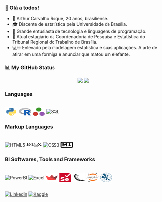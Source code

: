 ### 👋 Olá a todos! 

* 👦 Arthur Carvalho Roque, 20 anos, brasiliense.
* 🎓 Discente de estatística pela Universidade de Brasília.
* 🤖 Grande entusiasta de tecnologia e linguagens de programação.
* 💼 Atual estagiário da Coordenadoria de Pesquisa e Estatística do Tribunal Regional do Trabalho de Brasília.
* 💻♾️ Enlevado pela modelagem estatística e suas aplicações. A arte de atirar em uma formiga e anunciar que matou um elefante.



### 📊 My GitHub Status

<div align="center">
  <a href="https://github.com/MatheusPiske"></a>
  <img height="180em" src="https://github-readme-stats.vercel.app/api?username=ArthurRoque&theme=blue-green"/>
  <img height="180em" src="https://github-readme-stats.vercel.app/api/top-langs/?username=ArthurRoque&theme=blue-green"/>
</div>

### Languages
<div style="display: inline_block"><br>
  <img align="center" alt="Python" height="30" width="40" src="https://raw.githubusercontent.com/devicons/devicon/master/icons/python/python-original.svg">
  <img align="center" alt="R" height="30" width="40" src="https://github.com/devicons/devicon/blob/master/icons/r/r-original.svg" />
  <img align="center" alt="Julia" height="30" width="40" src="https://github.com/devicons/devicon/blob/master/icons/julia/julia-original.svg" />
  <img align="center" alt="SQL" height="30" width="60" src="https://cdn.jsdelivr.net/gh/devicons/devicon/icons/mysql/mysql-original.svg" />
</div>

### Markup Languages
<div style="display: inline_block"><br>
  <img align="center" alt="HTML5" height="30" width="40" src="https://www.svgrepo.com/show/197982/html.svg" />
  <img align="center" alt="LaTex" height="30" width="50" src="https://github.com/devicons/devicon/blob/master/icons/latex/latex-original.svg" />
  <img align="center" alt="CSS3" height="30" width="40" src="https://www.svgrepo.com/show/373535/css.svg" />
  <img align="center" alt="Markdown" height="30" width="40" src="https://github.com/devicons/devicon/blob/master/icons/markdown/markdown-original.svg" />
</div>

### BI Softwares, Tools and Frameworks
<div style="display: inline_block"><br>
  <img align="center" alt="PowerBI" height="30" width="40" src="https://github.com/microsoft/PowerBI-Icons/blob/main/SVG/Power-BI.svg" />
  <img align="center" alt="Excel" height="30" width="40" src="https://github.com/sempostma/office365-icons/blob/master/svg/excel.svg" />
  <img align="center" alt="Streamlit" height="30" width="40" src="https://github.com/devicons/devicon/blob/master/icons/streamlit/streamlit-original.svg" />
  <img align="center" alt="Selenium" height="30" width="40" src="https://github.com/devicons/devicon/blob/master/icons/selenium/selenium-original.svg" />  
  <img align="center" alt="Flask" height="30" width="40" src="https://github.com/devicons/devicon/blob/master/icons/flask/flask-original.svg" />
  <img align="center" alt="jupyter" height="30" width="40" src="https://github.com/devicons/devicon/blob/master/icons/jupyter/jupyter-original-wordmark.svg" />
  <img align="center" alt="Matplotlib" height="30" width="40" src="https://github.com/devicons/devicon/blob/master/icons/matplotlib/matplotlib-plain.svg" />
</div>

 ##
 
<div> 
  <a href="https://www.linkedin.com/in/arthur-roque-a65a00210/" target="_blank"><img src="https://img.shields.io/badge/LinkedIn-0077B5?style=for-the-badge&logo=linkedin&logoColor=white" alt="Linkedin"></a>
  <a href="https://www.kaggle.com/arthurcarvalhoroque" target="_blank"><img src="https://img.shields.io/badge/Kaggle-20BEFF?style=for-the-badge&logo=kaggle&logoColor=white" alt="Kaggle"></a>
</div>

<!---
ArthurRoque/ArthurRoque is a ✨ special ✨ repository because its `README.md` (this file) appears on your GitHub profile.
You can click the Preview link to take a look at your changes.
--->

